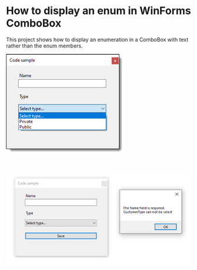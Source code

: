 ﻿# How to display an enum in WinForms ComboBox

This project shows how to display an enumeration in a ComboBox with text rather than the enum members.

![Win Forms Screenshot](assets/winFormsScreenshot.png)

</br>

![Invalid](assets/invalid.png)